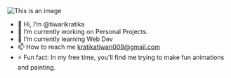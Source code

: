 ![This is an image](https://c.tenor.com/FUv4qr5HaMsAAAAd/work-working.gif=100x100) 

- 👋 Hi, I’m @tiwarikratika
- 🔭 I’m currently working on Personal Projects.
- 🌱 I’m currently learning Web Dev
- 📫 How to reach me kratikatiwari008@gmail.com
- ⚡ Fun fact: In my free time, you'll find me trying to make fun animations and painting.

<!---
tiwarikratika/tiwarikratika is a ✨ special ✨ repository because its `README.md` (this file) appears on your GitHub profile.
You can click the Preview link to take a look at your changes.
--->
